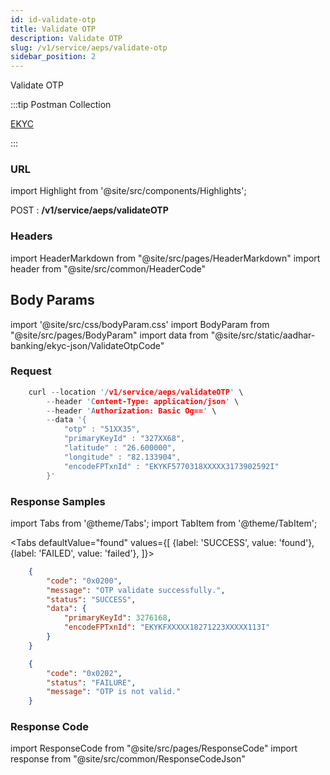 ```yaml
---
id: id-validate-otp
title: Validate OTP
description: Validate OTP
slug: /v1/service/aeps/validate-otp
sidebar_position: 2
---
```


Validate OTP

:::tip Postman Collection

<a href="https://www.google.com" target="_blank">EKYC</a>

:::

### URL

import Highlight from '@site/src/components/Highlights';

<Highlight className="post">POST</Highlight> : <strong>/v1/service/aeps/validateOTP</strong>

### Headers

import HeaderMarkdown from "@site/src/pages/HeaderMarkdown"
import header from "@site/src/common/HeaderCode"

<HeaderMarkdown data={header}/>

## Body Params

import '@site/src/css/bodyParam.css'
import BodyParam from "@site/src/pages/BodyParam"
import data from "@site/src/static/aadhar-banking/ekyc-json/ValidateOtpCode"

<BodyParam data={data}/>

### Request

```c title="Example Request"
    curl --location '/v1/service/aeps/validateOTP' \
        --header 'Content-Type: application/json' \
        --header 'Authorization: Basic Og==' \
        --data '{
            "otp" : "51XX35",
            "primaryKeyId" : "327XX68",
            "latitude" : "26.600000",
            "longitude" : "82.133904",
            "encodeFPTxnId" : "EKYKF5770318XXXXX3173902592I"
        }'
```

### Response Samples

import Tabs from '@theme/Tabs';
import TabItem from '@theme/TabItem';

<Tabs
    defaultValue="found"
    values={[
        {label: 'SUCCESS', value: 'found'},
        {label: 'FAILED', value: 'failed'},
    ]}>

<TabItem value="found">

```json
    {
        "code": "0x0200",
        "message": "OTP validate successfully.",
        "status": "SUCCESS",
        "data": {
            "primaryKeyId": 3276168,
            "encodeFPTxnId": "EKYKFXXXXX18271223XXXXX113I"
        }
    }
```

</TabItem>

<TabItem value="failed">

```json
    {
        "code": "0x0202",
        "status": "FAILURE",
        "message": "OTP is not valid."
    }
```

</TabItem>
</Tabs>

### Response Code

import ResponseCode from "@site/src/pages/ResponseCode"
import response from "@site/src/common/ResponseCodeJson"

<ResponseCode data={response}/>
